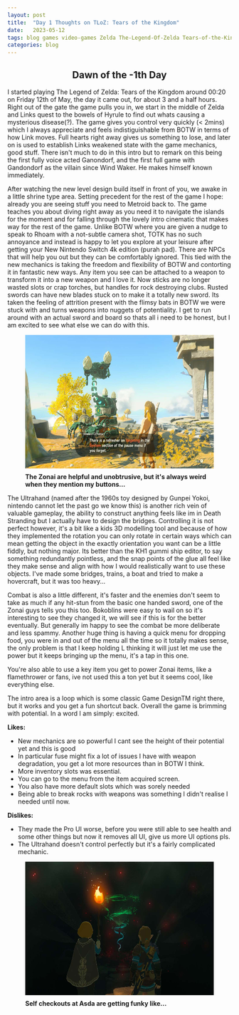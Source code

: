 ```yaml
---
layout: post
title:  "Day 1 Thoughts on TLoZ: Tears of the Kingdom"
date:   2023-05-12
tags: blog games video-games Zelda The-Legend-Of-Zelda Tears-of-the-Kingdom TOTK Breath-of-the-Wild BOTW open-world
categories: blog
---
```


<h2 style="text-align: center"> Dawn of the -1th Day </h2>

I started playing The Legend of Zelda: Tears of the Kingdom around 00:20 on Friday 12th of May, the day it came out, for about 3 and a half hours. Right out of the gate the game pulls you in, we start in the middle of Zelda and Links quest to the bowels of Hyrule to find out whats causing a mysterious disease(?). The game gives you control very quickly (< 2mins) which I always appreciate and feels indistiguishable from BOTW in terms of how Link moves.  Full hearts right away gives us something to lose, and later on is used to establish Links weakened state with the game mechanics, good stuff. There isn't much to do in this intro but to remark on this being the first fully voice acted Ganondorf, and the first full game with Gandondorf as the villain since Wind Waker. He makes himself known immediately.

After watching the new level design build itself in front of you, we awake in a little shrine type area. Setting precedent for the rest of the game I hope: already you are seeing stuff you need to Metroid back to. The game teaches you about diving right away as you need it to navigate the islands for the moment and for falling through the lovely intro cinematic that makes way for the rest of the game. Unlike BOTW where you are given a nudge to speak to Rhoam with a not-subtle camera shot, TOTK has no such annoyance and instead is happy to let you explore at your leisure after getting your New Nintendo Switch 4k edition (purah pad). There are NPCs that will help you out but they can be comfortably ignored. This tied with the new mechanics is taking the freedom and flexibility of BOTW and contorting it in fantastic new ways. Any item you see can be attached to a weapon to transform it into a new weapon and I love it. Now sticks are no longer wasted slots or crap torches, but handles for rock destroying clubs. Rusted swords can have new blades stuck on to make it a totally new sword. Its taken the feeling of attrition present with the flimsy bats in BOTW we were stuck with and turns weapons into nuggets of potentiality. I get to run around with an actual sword and board so thats all i need to be honest, but I am excited to see what else we can do with this.

<figure>
    <img src="/static/blog120522/zonai.jpg" style="height: 300px; width: auto; display: block; margin:auto; padding-bottom: 10px;">
    <b><figcaption> The Zonai are helpful and unobtrusive, but it's always weird when they mention my buttons... </figcaption></b>
</figure>

The Ultrahand (named after the 1960s toy designed by Gunpei Yokoi, nintendo cannot let the past go we know this) is another rich vein of valuable gameplay, the ability to construct anything feels like im in Death Stranding but I actually have to design the bridges. Controlling it is not perfect however, it's a bit like a kids 3D modelling tool and because of how they implemented the rotation you can only rotate in certain ways which can mean getting the object in the exactly orientation you want can be a little fiddly, but nothing major. Its better than the KH1 gummi ship editor, to say something redundantly pointless, and the snap points of the glue all feel like they make sense and align with how I would realistically want to use these objects. I've made some bridges, trains, a boat and tried to make a hovercraft, but it was too heavy...

Combat is also a little different, it's faster and the enemies don't seem to take as much if any hit-stun from the basic one handed sword, one of the Zonai guys tells you this too. Bokoblins were easy to wail on so it's interesting to see they changed it, we will see if this is for the better eventually. But generally im happy to see the combat be more deliberate and less spammy.
Another huge thing is having a quick menu for dropping food, you were in and out of the menu all the time so it totally makes sense, the only problem is that I keep holding L thinking it will just let me use the power but it keeps bringing up the menu, it's a tap in this one.

You're also able to use a key item you get to power Zonai items, like a flamethrower or fans, ive not used this a ton yet but it seems cool, like everything else. 

The intro area is a loop which is some classic Game DesignTM right there, but it works and you get a fun shortcut back. Overall the game is brimming with potential. In a word I am simply: excited.

__Likes:__
- New mechanics are so powerful I cant see the height of their potential yet and this is good
- In particular fuse might fix a lot of issues I have with weapon degradation, you get a lot more resources than in BOTW I think.
- More inventory slots was essential.
- You can go to the menu from the item acquired screen.
- You also have more default slots which was sorely needed
- Being able to break rocks with weapons was something I didn't realise I needed until now.

__Dislikes:__
- They made the Pro UI worse, before you were still able to see health and some other things but now it removes all UI, give us more UI options pls.
- The Ultrahand doesn't control perfectly but it's a fairly complicated mechanic.


<figure>
    <img src="/static/blog120522/l&z.jpg" style="height: 300px; width: auto; display: block; margin:auto; padding-bottom: 10px;">
    <b><figcaption> Self checkouts at Asda are getting funky like...</figcaption></b>
</figure>





